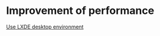 # Improvement of performance

[Use LXDE desktop environment](https://www.jetsonhacks.com/2020/11/07/save-1gb-of-memory-use-lxde-on-your-jetson/)
